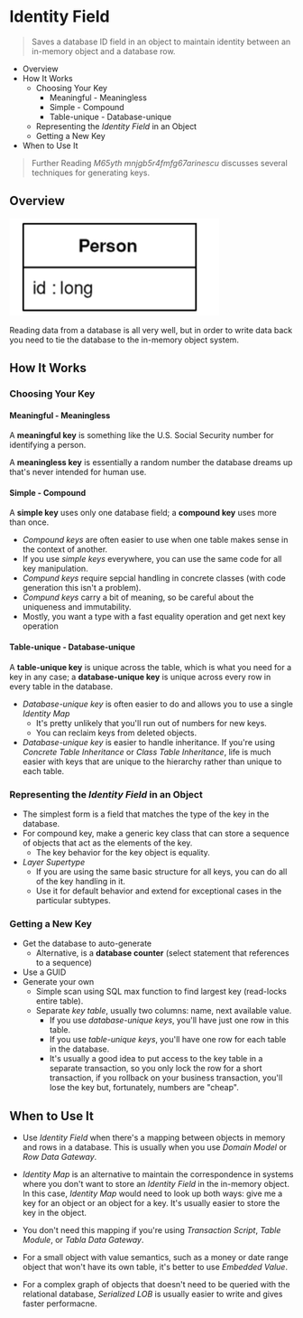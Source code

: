 # Identity Field

> Saves a database ID field in an object to maintain identity between an in-memory object and a database row.

* Overview
* How It Works
  * Choosing Your Key
    * Meaningful - Meaningless
    * Simple - Compound
    * Table-unique - Database-unique
  * Representing the *Identity Field* in an Object
  * Getting a New Key
* When to Use It

> Further Reading *M65yth mnjgb5r4fmfg67arinescu* discusses several techniques for generating keys.

## Overview

![](2021-07-27-23-48-48.png)

Reading data from a database is all very well, but in order to write data back you need to tie the database to the in-memory object system.

## How It Works

### Choosing Your Key

#### Meaningful - Meaningless

A **meaningful key** is something like the U.S. Social Security number for identifying a person.

A **meaningless key** is essentially a random number the database dreams up that's never intended for human use.

#### Simple - Compound

A **simple key** uses only one database field; a **compound key** uses more than once.

* *Compound keys* are often easier to use when one table makes sense in the context of another.
* If you use *simple keys* everywhere, you can use the same code for all key manipulation.
* *Compund keys* require sepcial handling in concrete classes (with code generation this isn't a problem).
* *Compund keys* carry a bit of meaning, so be careful about the uniqueness and immutability.
* Mostly, you want a type with a fast equality operation and get next key operation

#### Table-unique - Database-unique

A **table-unique key** is unique across the table, which is what you need for a key in any case; a **database-unique key** is unique across every row in every table in the database.

* *Database-unique key* is often easier to do and allows you to use a single *Identity Map*
  * It's pretty unlikely that you'll run out of numbers for new keys.
  * You can reclaim keys from deleted objects.
* *Database-unique key* is easier to handle inheritance. If you're using *Concrete Table Inheritance* or *Class Table Inheritance*, life is much easier with keys that are unique to the hierarchy rather than unique to each table.

### Representing the *Identity Field* in an Object

* The simplest form is a field that matches the type of the key in the database.
* For compound key, make a generic key class that can store a sequence of objects that act as the elements of the key.
  * The key behavior for the key object is equality.
* *Layer Supertype*
  * If you are using the same basic structure for all keys, you can do all of the key handling in it.
  * Use it for default behavior and extend for exceptional cases in the particular subtypes.

### Getting a New Key

* Get the database to auto-generate
  * Alternative, is a **database counter** (select statement that references to a sequence)
* Use a GUID
* Generate your own
  * Simple scan using SQL max function to find largest key (read-locks entire table).
  * Separate *key table*, usually two columns: name, next available value.
    * If you use *database-unique keys*, you'll have just one row in this table.
    * If you use *table-unique keys*, you'll have one row for each table in the database.
    * It's usually a good idea to put access to the key table in a separate transaction, so you only lock the row for a short transaction, if you rollback on your business transaction, you'll lose the key but, fortunately, numbers are "cheap".

## When to Use It

* Use *Identity Field* when there's a mapping between objects in memory and rows in a database. This is usually when you use *Domain Model* or *Row Data Gateway*.

* *Identity Map* is an alternative to maintain the correspondence in systems where you don't want to store an *Identity Field* in the in-memory object. In this case, *Identity Map* would need to look up both ways: give me a key for an object or an object for a key. It's usually easier to store the key in the object.

* You don't need this mapping if you're using *Transaction Script*, *Table Module*, or *Tabla Data Gateway*.

* For a small object with value semantics, such as a money or date range object that won't have its own table, it's better to use *Embedded Value*.

* For a complex graph of objects that doesn't need to be queried with the relational database, *Serialized LOB* is usually easier to write and gives faster performacne.
